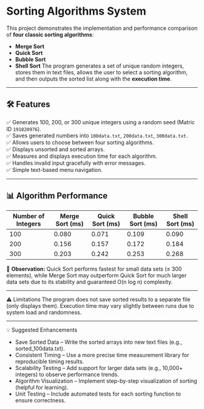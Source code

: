 # Sorting Algorithms System
This project demonstrates the implementation and performance comparison of **four classic sorting algorithms**:  
- **Merge Sort**
- **Quick Sort**
- **Bubble Sort**
- **Shell Sort**
The program generates a set of unique random integers, stores them in text files, allows the user to select a sorting algorithm, and then outputs the sorted list along with the **execution time**.

---

## 🛠 Features
✅ Generates 100, 200, or 300 unique integers using a random seed (Matric ID `191020976`).  
✅ Saves generated numbers into `100data.txt`, `200data.txt`, `300data.txt`.  
✅ Allows users to choose between four sorting algorithms.  
✅ Displays unsorted and sorted arrays.  
✅ Measures and displays execution time for each algorithm.  
✅ Handles invalid input gracefully with error messages.  
✅ Simple text-based menu navigation.  

---

## 📊 Algorithm Performance
| **Number of Integers** | **Merge Sort (ms)** | **Quick Sort (ms)** | **Bubble Sort (ms)** | **Shell Sort (ms)** |
|------------------------|---------------------|---------------------|----------------------|---------------------|
| 100                    | 0.080               | 0.071               | 0.109                | 0.090               |
| 200                    | 0.156               | 0.157               | 0.172                | 0.184               |
| 300                    | 0.203               | 0.242               | 0.253                | 0.268               |
📌 **Observation:** Quick Sort performs fastest for small data sets (≤ 300 elements), while Merge Sort may outperform Quick Sort for much larger data sets due to its stability and guaranteed O(n log n) complexity.

---

⚠️ Limitations
The program does not save sorted results to a separate file (only displays them). Execution time may vary slightly between runs due to system load and randomness.

---

💡 Suggested Enhancements
- Save Sorted Data – Write the sorted arrays into new text files (e.g., sorted_100data.txt).
- Consistent Timing – Use a more precise time measurement library for reproducible timing results.
- Scalability Testing – Add support for larger data sets (e.g., 10,000+ integers) to observe performance trends.
- Algorithm Visualization – Implement step-by-step visualization of sorting (helpful for learning).
- Unit Testing – Include automated tests for each sorting function to ensure correctness.
